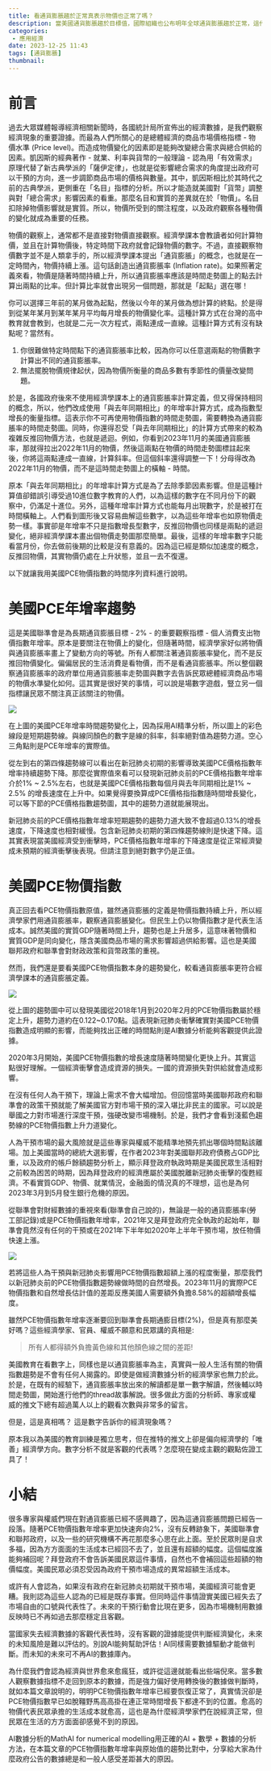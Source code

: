 ```yaml
---
title: 看通貨膨脹趨於正常真表示物價也正常了嗎？
description: 當美國通貨膨脹趨於目標值，國際組織也公布明年全球通貨膨脹趨於正常，這代表各國經濟體系內的物價就趨於正常嗎？這是個數字遊戲，用經濟數字迷惑眾人。因為騙局能成功的原因是先欺騙自己。
categories:
 - 應用經濟
date: 2023-12-25 11:43
tags: [通貨膨脹]
thumbnail: 
---
```


# 前言

過去大眾媒體報導經濟相關新聞時，各國統計局所宣佈出的經濟數據，是我們觀察經濟現象的重要證據。而最為人們所關心的是總體經濟的商品市場價格指標 - 物價水準 (Price level)。而造成物價變化的因素即是能夠改變總合需求與總合供給的因素。凱因斯的經典著作 - 就業、利率與貨幣的一般理論 - 認為用「有效需求」原理代替了新古典學派的「薩伊定律」，也就是從影響總合需求的角度提出政府可以干預的方向，進一步調節商品市場的價格與數量。其中，凱因斯相比於其時代之前的古典學派，更側重在「名目」指標的分析。所以才能造就美國對「貨幣」調整與對「總合需求」影響因素的看重。那麼名目和實質的差異就在於「物價」。名目扣除掉物價影響就是實質。所以，物價所受到的關注程度，以及政府觀察各種物價的變化就成為重要的任務。

物價的觀察上，通常都不是直接對物價直接觀察。經濟學課本會教讀者如何計算物價，並且在計算物價後，特定時間下政府就會記錄物價的數字。不過，直接觀察物價數字並不是人類拿手的，所以經濟學課本提出「通貨膨脹」的概念，也就是在一定時間內，物價持續上漲。這句話創造出通貨膨脹率 (Inflation rate)。如果照著定義來看，物價是隨著時間持續上升，所以通貨膨脹率應該是時間走勢圖上的點去計算出兩點的比率。但計算比率就會出現另一個問題，那就是「起點」選在哪！

你可以選擇三年前的某月做為起點，然後以今年的某月做為想計算的終點。於是得到從某年某月到某年某月平均每月增長的物價變化率。這種計算方式在台灣的高中教育就會教到，也就是二元一次方程式，兩點連成一直線。這種計算方式有沒有缺點呢？當然有。

1. 你很難做特定時間點下的通貨膨脹率比較，因為你可以任意選兩點的物價數字計算出不同的通貨膨脹率。
2. 無法擺脫物價規律起伏，因為物價所衡量的商品多數有季節性的價量改變問題。

於是，各國政府後來不使用經濟學課本上的通貨膨脹率計算定義，但又得保持相同的概念，所以，他們改成使用「與去年同期相比」的年增率計算方式，成為指數型增長的衡量指標。這表示你不可再使用物價指數的時間走勢圖，需要轉換為通貨膨脹率的時間走勢圖。同時，你還得忍受「與去年同期相比」的計算方式帶來的較為複雜反推回物價方法，也就是遞迴。例如，你看到2023年11月的美國通貨膨脹率，那就得拉出2022年11月的物價，然後這兩點在物價的時間走勢圖標註起來後，你將這兩點連成一直線，計算斜率。但這個斜率還得調整一下！分母得改為2022年11月的物價，而不是這時間走勢圖上的橫軸 - 時間。

原本「與去年同期相比」的年增率計算方式是為了去除季節因素影響。但是這種計算值卻錯誤引導受過10進位數字教育的人們，以為這樣的數字在不同月份下的觀察中，仍滿足十進位。另外，這種年增率計算方式也能每月出現數字，於是被打在時間橫軸上。人們看到圖形後又容易曲解這些數字，以為這些年增率也如原物價走勢一樣。事實卻是年增率不只是指數增長型數字，反推回物價也同樣是兩點的遞迴變化，絕非經濟學課本畫出個物價走勢圖那麼簡單。最後，這樣的年增率數字只能看當月份，你去做前後期的比較是沒有意義的。因為這已經是類似加速度的概念，反推回物價，其實物價仍處在上升狀態，並且一去不復還。

以下就讓我用美國PCE物價指數的時間序列資料進行說明。

# 美國PCE年增率趨勢

這是美國聯準會是為長期通貨膨脹目標 - 2% - 的重要觀察指標 - 個人消費支出物價指數年增率。原本是要關注在物價上的變化，但隨著時間，經濟學家好似將物價與通貨膨脹率畫上了變動方向的等號。所有人都關注著通貨膨脹率變化，而不是反推回物價變化。偏偏居民的生活消費是看物價，而不是看通貨膨脹率。所以整個觀察通貨膨脹率的政府單位用通貨膨脹率走勢圖與數字去告訴民眾總體經濟商品市場的物價水準變化如何。這其實是很好笑的事情，可以說是場數字遊戲，豎立另一個指標讓民眾不關注真正該關注的物價。

![](https://raw.githubusercontent.com/meiyulee/pic001/master/AI_DATA_trend/美國PCE年增率20231225.jpg)

在上圖的美國PCE年增率時間趨勢變化上，因為採用AI精準分析，所以圖上的彩色線段是短期趨勢線。與線同顏色的數字是線的斜率，斜率絕對值為趨勢力道。空心三角點則是PCE年增率的實際值。

從左到右的第四條趨勢線可以看出在新冠肺炎初期的影響導致美國PCE價格指數年增率持續趨勢下降。那麼從實際值來看可以發現新冠肺炎前的PCE價格指數年增率介於1% ~ 2.5%左右，也就是美國PCE價格指數每個月與去年同期相比是1% ~ 2.5% 的增長速度在上升中。如果覺得要換算成PCE價格指指數隨時間增長變化，可以等下節的PCE價格指數趨勢圖，其中的趨勢力道就能展現出。

新冠肺炎前的PCE價格指數年增率短期趨勢的趨勢力道大致不會超過0.13%的增長速度，下降速度也相對緩慢。包含新冠肺炎初期的第四條趨勢線則是快速下降。這其實表現當美國經濟受到衝擊時，PCE價格指數年增率的下降速度是從正常經濟變成未預期的經濟衝擊後表現。但請注意到絕對數字仍是正值。

# 美國PCE物價指數

真正回去看PCE物價指數原值，雖然通貨膨脹的定義是物價指數持續上升，所以經濟學家們用通貨膨脹率，觀察通貨膨脹變化。但民生上仍以物價指數才是代表生活成本。誠然美國的實質GDP隨著時間上升，趨勢也是上升居多，這意味著物價和實質GDP是同向變化，隱含美國商品市場的需求影響超過供給影響。這也是美國聯邦政府和聯準會對財政政策和貨幣政策的重視。

然而，我們還是要看美國PCE物價指數本身的趨勢變化，較看通貨膨脹率更符合經濟學課本的通貨膨脹定義。

![](https://raw.githubusercontent.com/meiyulee/pic001/master/AI_DATA_trend/美國PCE20231225.jpg)

從上圖的趨勢圖中可以發現美國從2018年1月到2020年2月的PCE物價指數屬於穩定上升，趨勢力道約在0.122~0.170點。這表現新冠肺炎衝擊確實對美國PCE物價指數造成明顯的影響，而能夠找出正確的時間點則是AI數據分析能夠客觀提供此證據。

2020年3月開始，美國PCE物價指數的增長速度隨著時間變化更快上升。其實這點很好理解。一個經濟衝擊會造成資源的損失。一國的資源損失對供給就會造成影響。

在沒有任何人為干預下，理論上需求不會大幅增加。但回憶當時美國聯邦政府和聯準會的政策干預就能了解美國官方對市場干預的深入堪比非民主的國家。可以說是舉國之力對市場進行深度干預，強硬改變市場機制。於是，我們才會看到淺藍色趨勢線的PCE物價指數上升力道變化。

人為干預市場的最大風險就是這些專家與權威不能精準地預先抓出哪個時間點該離場。加上美國當時的總統大選影響，在作者2023年對美國聯邦政府債務占GDP比重，以及政府的帳戶餘額趨勢分析上，顯示拜登政府執政時期是美國民眾生活相對之前較為困苦的時期，因為拜登政府的經濟應屬於美國脫離新冠肺炎衝擊的復甦經濟。不看實質GDP、物價、就業情況，金融面的情況真的不理想，這也是為何2023年3月到5月發生銀行危機的原因。

從聯準會對財經數據的重視來看(聯準會自己說的)，無論是一般的通貨膨脹率(勞工部記錄)或是PCE物價指數年增率，2021年又是拜登政府完全執政的起始年，聯準會竟然沒有任何的干預或在2021年下半年如2020年上半年干預市場，放任物價快速上漲。

![](https://raw.githubusercontent.com/meiyulee/pic001/master/AI_DATA_trend/美國PCE20231225-1.jpg)

若將這些人為干預與新冠肺炎影響用PCE物價指數超額上漲的程度衡量，那麼我們以新冠肺炎前的PCE物價指數趨勢線做時間的自然增長。2023年11月的實際PCE物價指數和自然增長估計值的差距反應美國人需要額外負擔8.58%的超額增長幅度。

雖然PCE物價指數年增率逐漸要回到聯準會長期通膨目標(2%)，但是真有那麼美好嗎？這些經濟學家、官員、權威不願意和民眾講的真相是:

> 所有人都得額外負擔黃色線和其他顏色線之間的差距!

美國教育在看數字上，同樣也是以通貨膨脹率為主，真實與一般人生活有關的物價指數趨勢是不會有任何人揭露的。即使是做經濟數據分析的經濟學家也無力於此。於是，在既有的經驗下，通貨膨脹率放出來的解讀都是單一數字解讀，然後輔以時間走勢圖，開始進行他們的thread故事解說。很多做此方面的分析師、專家或權威的推文下總有超過萬人以上的觀看次數與非常多的留言。

但是，這是真相嗎？
這是數字告訴你的經濟現象嗎？

原本我以為美國的教育訓練是獨立思考，但在推特的推文上卻是偏向經濟學的「唯善」經濟學方向。數字分析不就是客觀的代表嗎？怎麼現在變成主觀的觀點佐證工具了！

# 小結

很多專家與權威們現在對通貨膨脹已經不感興趣了，因為這通貨膨脹問題已經告一段落。隨著PCE物價指數年增率更加快速奔向2%，沒有反轉跡象下，美國聯準會和聯邦政府，以及一些的研究機構不再花那麼多心思在此上面。至於民眾則是自求多福，因為方方面面的生活成本已經回不去了，並且還有超額的幅度。這個幅度誰能夠補回呢？拜登政府不會告訴美國民眾這件事情，自然也不會補回這些超額的物價幅度。美國民眾必須忍受因為政府干預市場造成的異常超額生活成本。

或許有人會認為，如果沒有政府在新冠肺炎初期就干預市場，美國經濟可能會更糟。我則認為這些人認為的已經是既存事實。但同時這件事情證實美國已經失去了市場自由的口號與代表性了。未來的干預行動會比現在更多，因為市場機制用數據反映時已不再如過去那麼穩定且客觀。

當國家失去經濟數據的客觀代表性時，沒有客觀的證據能提供判斷經濟變化，未來的未知風險是難以評估的。別說AI能夠幫助評估！AI同樣需要數據驅動才能做判斷。而未知的未來可不再AI的數據庫內。

為什麼我們會認為經濟與世界愈來愈瘋狂，或許從這邊就能看出些端倪來。當多數人觀察數據指標不走回到原本的數據，而是強力偏好使用轉換後的數據做判斷時，就如本篇文章說明的，明明PCE物價指數年增率已經要恢復正常了，真實情況卻是PCE物價指數早已如脫韁野馬高高掛在連正常時間增長下都達不到的位置。愈高的物價代表民眾承擔的生活成本就愈高，這也是為什麼經濟學家們在說經濟正常，但民眾在生活的方方面面卻感覺不到的原因。

AI數據分析的MathAI for numerical modelling用正確的AI + 數學 + 數據的分析方法，在本篇文章的PCE物價指數年增率與原始值的趨勢比對中，分享給大家為什麼政府公告的數據總是和一般人感受差距甚大的原因。

